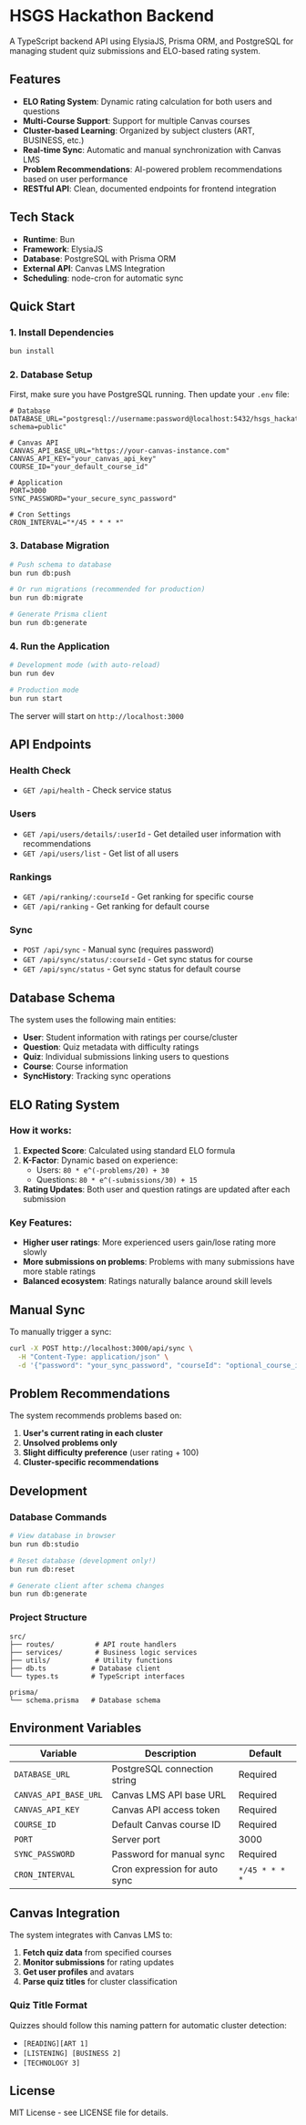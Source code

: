 # HSGS Hackathon Backend

A TypeScript backend API using ElysiaJS, Prisma ORM, and PostgreSQL for managing student quiz submissions and ELO-based rating system.

## Features

- **ELO Rating System**: Dynamic rating calculation for both users and questions
- **Multi-Course Support**: Support for multiple Canvas courses
- **Cluster-based Learning**: Organized by subject clusters (ART, BUSINESS, etc.)
- **Real-time Sync**: Automatic and manual synchronization with Canvas LMS
- **Problem Recommendations**: AI-powered problem recommendations based on user performance
- **RESTful API**: Clean, documented endpoints for frontend integration

## Tech Stack

- **Runtime**: Bun
- **Framework**: ElysiaJS
- **Database**: PostgreSQL with Prisma ORM
- **External API**: Canvas LMS Integration
- **Scheduling**: node-cron for automatic sync

## Quick Start

### 1. Install Dependencies

```bash
bun install
```

### 2. Database Setup

First, make sure you have PostgreSQL running. Then update your `.env` file:

```env
# Database
DATABASE_URL="postgresql://username:password@localhost:5432/hsgs_hackathon?schema=public"

# Canvas API
CANVAS_API_BASE_URL="https://your-canvas-instance.com"
CANVAS_API_KEY="your_canvas_api_key"
COURSE_ID="your_default_course_id"

# Application
PORT=3000
SYNC_PASSWORD="your_secure_sync_password"

# Cron Settings
CRON_INTERVAL="*/45 * * * *"
```

### 3. Database Migration

```bash
# Push schema to database
bun run db:push

# Or run migrations (recommended for production)
bun run db:migrate

# Generate Prisma client
bun run db:generate
```

### 4. Run the Application

```bash
# Development mode (with auto-reload)
bun run dev

# Production mode
bun run start
```

The server will start on `http://localhost:3000`

## API Endpoints

### Health Check
- `GET /api/health` - Check service status

### Users
- `GET /api/users/details/:userId` - Get detailed user information with recommendations
- `GET /api/users/list` - Get list of all users

### Rankings
- `GET /api/ranking/:courseId` - Get ranking for specific course
- `GET /api/ranking` - Get ranking for default course

### Sync
- `POST /api/sync` - Manual sync (requires password)
- `GET /api/sync/status/:courseId` - Get sync status for course
- `GET /api/sync/status` - Get sync status for default course

## Database Schema

The system uses the following main entities:

- **User**: Student information with ratings per course/cluster
- **Question**: Quiz metadata with difficulty ratings
- **Quiz**: Individual submissions linking users to questions
- **Course**: Course information
- **SyncHistory**: Tracking sync operations

## ELO Rating System

### How it works:

1. **Expected Score**: Calculated using standard ELO formula
2. **K-Factor**: Dynamic based on experience:
   - Users: `80 * e^(-problems/20) + 30`
   - Questions: `80 * e^(-submissions/30) + 15`
3. **Rating Updates**: Both user and question ratings are updated after each submission

### Key Features:

- **Higher user ratings**: More experienced users gain/lose rating more slowly
- **More submissions on problems**: Problems with many submissions have more stable ratings
- **Balanced ecosystem**: Ratings naturally balance around skill levels

## Manual Sync

To manually trigger a sync:

```bash
curl -X POST http://localhost:3000/api/sync \
  -H "Content-Type: application/json" \
  -d '{"password": "your_sync_password", "courseId": "optional_course_id"}'
```

## Problem Recommendations

The system recommends problems based on:

1. **User's current rating in each cluster**
2. **Unsolved problems only**
3. **Slight difficulty preference** (user rating + 100)
4. **Cluster-specific recommendations**

## Development

### Database Commands

```bash
# View database in browser
bun run db:studio

# Reset database (development only!)
bun run db:reset

# Generate client after schema changes
bun run db:generate
```

### Project Structure

```
src/
├── routes/          # API route handlers
├── services/        # Business logic services
├── utils/           # Utility functions
├── db.ts           # Database client
└── types.ts        # TypeScript interfaces

prisma/
└── schema.prisma   # Database schema
```

## Environment Variables

| Variable | Description | Default |
|----------|-------------|---------|
| `DATABASE_URL` | PostgreSQL connection string | Required |
| `CANVAS_API_BASE_URL` | Canvas LMS API base URL | Required |
| `CANVAS_API_KEY` | Canvas API access token | Required |
| `COURSE_ID` | Default Canvas course ID | Required |
| `PORT` | Server port | 3000 |
| `SYNC_PASSWORD` | Password for manual sync | Required |
| `CRON_INTERVAL` | Cron expression for auto sync | `*/45 * * * *` |

## Canvas Integration

The system integrates with Canvas LMS to:

1. **Fetch quiz data** from specified courses
2. **Monitor submissions** for rating updates
3. **Get user profiles** and avatars
4. **Parse quiz titles** for cluster classification

### Quiz Title Format

Quizzes should follow this naming pattern for automatic cluster detection:
- `[READING][ART 1]` 
- `[LISTENING] [BUSINESS 2]`
- `[TECHNOLOGY 3]`

## License

MIT License - see LICENSE file for details.
